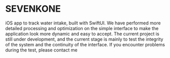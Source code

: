 # SEVENKONE
iOS app to track water intake, built with SwiftUI. We have performed more detailed processing and optimization on the simple interface to make the application look more dynamic and easy to accept. The current project is still under development, and the current stage is mainly to test the integrity of the system and the continuity of the interface. If you encounter problems during the test, please contact me
